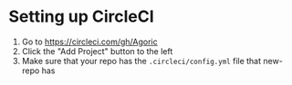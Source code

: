 # Setting up CircleCI

1. Go to https://circleci.com/gh/Agoric
2. Click the "Add Project" button to the left
3. Make sure that your repo has the `.circleci/config.yml` file that new-repo has
